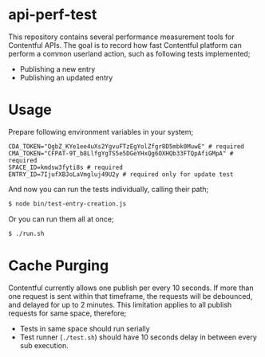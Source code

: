 # api-perf-test

This repository contains several performance measurement tools for Contentful APIs. The goal is to record how fast Contentful platform can perform a common userland action, such as following tests implemented;

* Publishing a new entry
* Publishing an updated entry

# Usage

Prepare following environment variables in your system;

```
CDA_TOKEN="QgbZ_KYe1ee4uXs2YgvuFTzEgYolZfgr8D5mbk0MuwE" # required
CMA_TOKEN="CFPAT-9T_b8LlfgYgTS5e5DGeYHxQg6OXHQb33FTQpAfiGMpA" # required
SPACE_ID=kmdsw3fyti8s # required
ENTRY_ID=7IjufXBJoLaVmgluj49U2y # required only for update test
```

And now you can run the tests individually, calling their path;

```bash
$ node bin/test-entry-creation.js
```

Or you can run them all at once;

```bash
$ ./run.sh
```

# Cache Purging

Contentful currently allows one publish per every 10 seconds. If more than one request is sent within that timeframe, the requests will be debounced, and delayed for up to 2 minutes. This limitation applies to all publish requests for same space, therefore;

* Tests in same space should run serially
* Test runner (`./test.sh`) should have 10 seconds delay in between every sub execution.
